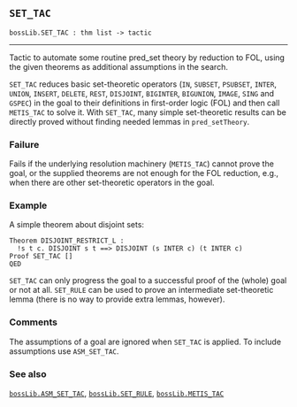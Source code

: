 ## `SET_TAC`

``` hol4
bossLib.SET_TAC : thm list -> tactic
```

------------------------------------------------------------------------

Tactic to automate some routine pred_set theory by reduction to FOL,
using the given theorems as additional assumptions in the search.

`SET_TAC` reduces basic set-theoretic operators (`IN`, `SUBSET`,
`PSUBSET`, `INTER`, `UNION`, `INSERT`, `DELETE`, `REST`, `DISJOINT`,
`BIGINTER`, `BIGUNION`, `IMAGE`, `SING` and `GSPEC`) in the goal to
their definitions in first-order logic (FOL) and then call `METIS_TAC`
to solve it. With `SET_TAC`, many simple set-theoretic results can be
directly proved without finding needed lemmas in `pred_setTheory`.

### Failure

Fails if the underlying resolution machinery (`METIS_TAC`) cannot prove
the goal, or the supplied theorems are not enough for the FOL reduction,
e.g., when there are other set-theoretic operators in the goal.

### Example

A simple theorem about disjoint sets:

``` hol4
Theorem DISJOINT_RESTRICT_L :
  !s t c. DISJOINT s t ==> DISJOINT (s INTER c) (t INTER c)
Proof SET_TAC []
QED
```

`SET_TAC` can only progress the goal to a successful proof of the
(whole) goal or not at all. `SET_RULE` can be used to prove an
intermediate set-theoretic lemma (there is no way to provide extra
lemmas, however).

### Comments

The assumptions of a goal are ignored when `SET_TAC` is applied. To
include assumptions use `ASM_SET_TAC`.

### See also

[`bossLib.ASM_SET_TAC`](#bossLib.ASM_SET_TAC),
[`bossLib.SET_RULE`](#bossLib.SET_RULE),
[`bossLib.METIS_TAC`](#bossLib.METIS_TAC)
